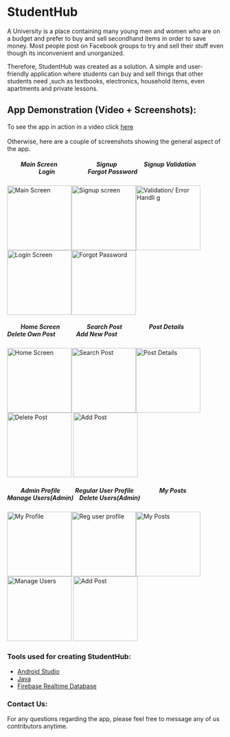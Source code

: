 # StudentHub

A University is a place containing many young men and women who are on a budget and prefer to buy and sell secondhand items in order to save money. Most people post on Facebook groups to try and sell their stuff even though its inconvenient and unorganized.

Therefore, StudentHub was created  as a solution. A simple and user-friendly application where students can buy and sell things that other students need ,such as textbooks, electronics, household items, even apartments and private lessons.



## App Demonstration (Video + Screenshots):

To see the app in action in a video click [here](https://youtu.be/zTdWtndu_RA)
\
\
Otherwise, here are a couple of screenshots showing the general aspect of the app.

#####     &emsp;&emsp; Main Screen	&emsp;&emsp;&emsp;&emsp;&emsp;&emsp; Signup &emsp;&emsp;&emsp;&emsp;		Signup Validation	&emsp;&emsp;&emsp;&emsp;&emsp;		Login		&emsp;&emsp;&emsp;&emsp;&emsp;	 Forgot Password

<img src="https://user-images.githubusercontent.com/57404551/148538394-271281e2-72e4-439a-9f6b-8a007c628539.png" alt="Main Screen" width=150 /><img src="https://user-images.githubusercontent.com/57404551/148538995-c32d084c-48b9-4fb7-b4f6-9603caa1c17c.png" alt="Signup screen" width=150 /><img src="https://user-images.githubusercontent.com/57404551/148539238-244f981d-0542-4286-8c91-a60ef4dee323.png" alt="Validation/ Error Handli g" width=150 /><img src="https://user-images.githubusercontent.com/57404551/148540656-3bec16f0-657c-4ea0-b677-8c9948b226e2.png" alt="Login Screen" width=150 /><img src="https://user-images.githubusercontent.com/57404551/148540803-5b99cbfc-e140-4fa1-851d-51ea9597df96.png" alt="Forgot Password" width=150 />      



#####     &emsp;&emsp; Home Screen		&emsp;&emsp;&emsp;&emsp;  Search Post 	&emsp;&emsp;&emsp;&emsp;	  Post Details&emsp;&emsp;&emsp;&emsp;&emsp;	Delete Own Post	&emsp;&emsp;&emsp;  Add New Post	

<img src="https://user-images.githubusercontent.com/57404551/148540999-09571ae7-4088-4052-8c44-c10bdf64945e.png" alt="Home Screen" width=150 /><img src="https://user-images.githubusercontent.com/57404551/148541584-5160cc30-5ae9-4371-96a1-6a446ebc8f08.png" alt="Search Post" width=150 /><img src="https://user-images.githubusercontent.com/57404551/148542083-41684ad0-5e6e-42c0-95a6-6d4b8bc5ca8f.png" alt="Post Details" width=150 /><img src="https://user-images.githubusercontent.com/57404551/148542249-b59aa459-f5f8-41d4-8e4d-2534fe405aa8.png" alt="Delete Post" width=150 /> <img src="https://user-images.githubusercontent.com/57404551/148541095-07d59506-a8bf-4238-b97f-9769c19d1346.png" alt="Add Post" width=150 />



##### &emsp;&emsp; Admin Profile &emsp;&ensp;&ensp; Regular User Profile&emsp;&emsp;&emsp;&emsp; My Posts	&emsp;&ensp;&ensp;&ensp;	Manage Users(Admin) &ensp; Delete Users(Admin)		 

<img src="https://user-images.githubusercontent.com/57404551/148541146-40481e3c-be1d-415b-b9c0-0c2a2f155742.png" alt="My Profile" width=150 /><img src="https://user-images.githubusercontent.com/57404551/148541288-ead1070e-9f27-4c36-b937-1f1cd5b6c3ae.png" alt="Reg user profile" width=150 /><img src="https://user-images.githubusercontent.com/57404551/148541695-4f1d815f-962a-411a-b68a-290d0e82b937.png" alt="My Posts" width=150 /><img src="https://user-images.githubusercontent.com/57404551/148541770-e1810e3a-c549-4442-a93f-3bd58e5cae11.png" alt="Manage Users" width=150 /> <img src="https://user-images.githubusercontent.com/57404551/148542381-ea41cf0f-88c2-4957-8e78-4f5e5f9247f5.png" alt="Add Post" width=150 />





### Tools used for creating StudentHub:

- [Android Studio](https://developer.android.com/studio)
- [Java](https://www.java.com/en/)
- [Firebase Realtime Database](https://firebase.google.com/docs/database)







### Contact Us:

For any questions regarding the app, please feel free to message any of us contributors anytime.








